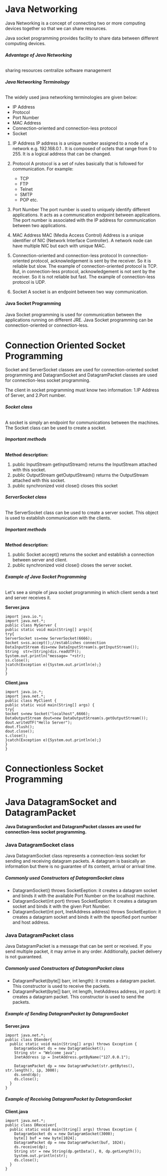 
# **Java Networking**

Java Networking is a concept of connecting two or more computing devices together so that we can share resources.

Java socket programming provides facility to share data between different computing devices.

###### **Advantage of Java Networking**
sharing resources
centralize software management

###### **Java Networking Terminology**
The widely used java networking terminologies are given below:

- IP Address
- Protocol
- Port Number
- MAC Address
- Connection-oriented and connection-less protocol
- Socket

1) IP Address
    IP address is a unique number assigned to a node of a network e.g. 192.168.0.1 . It is composed of octets that range from 0 to 255.
    It is a logical address that can be changed.

2) Protocol
    A protocol is a set of rules basically that is followed for communication. For example:
   - TCP 
   - FTP
   - Telnet
   - SMTP
   - POP etc.

3) Port Number
    The port number is used to uniquely identify different applications. It acts as a communication endpoint between applications.
    The port number is associated with the IP address for communication between two applications.

4) MAC Address
    MAC (Media Access Control) Address is a unique identifier of NIC (Network Interface Controller). A network node can have multiple NIC but each with unique MAC.

5) Connection-oriented and connection-less protocol
    In connection-oriented protocol, acknowledgement is sent by the receiver. So it is reliable but slow. The example of connection-oriented protocol is TCP.
    But, in connection-less protocol, acknowledgement is not sent by the receiver. So it is not reliable but fast. The example of connection-less protocol is UDP.

6) Socket
    A socket is an endpoint between two way communication.
    
#### **Java Socket Programming**
Java Socket programming is used for communication between the applications running on different JRE.
Java Socket programming can be connection-oriented or connection-less.

# **Connection Oriented Socket Programming**

Socket and ServerSocket classes are used for connection-oriented socket programming and DatagramSocket and DatagramPacket classes are used for connection-less socket programming.

The client in socket programming must know two information:
1.IP Address of Server, and
2.Port number.

###### **Socket class**
A socket is simply an endpoint for communications between the machines. The Socket class can be used to create a socket.

###### **Important methods**
**Method description:**
1) public InputStream getInputStream()	returns the InputStream attached with this socket.
2) public OutputStream getOutputStream()	returns the OutputStream attached with this socket.
3) public synchronized void close()	closes this socket

###### **ServerSocket class**
The ServerSocket class can be used to create a server socket. This object is used to establish communication with the clients.

###### **Important methods**
**Method description:**
1) public Socket accept()	returns the socket and establish a connection between server and client.
2) public synchronized void close()	closes the server socket.

###### **Example of Java Socket Programming**
Let's see a simple of java socket programming in which client sends a text and server receives it.

  **Server.java**
```
import java.io.*;  
import java.net.*;  
public class MyServer {  
public static void main(String[] args){  
try{  
ServerSocket ss=new ServerSocket(6666);  
Socket s=ss.accept();//establishes connection   
DataInputStream dis=new DataInputStream(s.getInputStream());  
String  str=(String)dis.readUTF();  
System.out.println("message= "+str);  
ss.close();  
}catch(Exception e){System.out.println(e);}  
}  
}  
```
**Client.java**
```
import java.io.*;  
import java.net.*;  
public class MyClient {  
public static void main(String[] args) {  
try{      
Socket s=new Socket("localhost",6666);  
DataOutputStream dout=new DataOutputStream(s.getOutputStream());  
dout.writeUTF("Hello Server");  
dout.flush();  
dout.close();  
s.close();  
}catch(Exception e){System.out.println(e);}  
}  
}  
```
# **Connectionless Socket Programming**

# **Java DatagramSocket and DatagramPacket**
**Java DatagramSocket and DatagramPacket classes are used for connection-less socket programming.**

### **Java DatagramSocket class**

Java DatagramSocket class represents a connection-less socket for sending and receiving datagram packets.
A datagram is basically an information but there is no guarantee of its content, arrival or arrival time.

##### Commonly used Constructors of DatagramSocket class
- DatagramSocket() throws SocketEeption: it creates a datagram socket and binds it with the available Port Number on the localhost machine.
- DatagramSocket(int port) throws SocketEeption: it creates a datagram socket and binds it with the given Port Number.
- DatagramSocket(int port, InetAddress address) throws SocketEeption: it creates a datagram socket and binds it with the specified port number and host address.

### **Java DatagramPacket class**
 Java DatagramPacket is a message that can be sent or received. If you send multiple packet, it may arrive in any order. Additionally, packet delivery is not guaranteed.

##### Commonly used Constructors of DatagramPacket class
- DatagramPacket(byte[] barr, int length): it creates a datagram packet. This constructor is used to receive the packets.
- DatagramPacket(byte[] barr, int length, InetAddress address, int port): it creates a datagram packet. This constructor is used to send the packets.

##### **Example of Sending DatagramPacket by DatagramSocket**

**Server.java**
```
import java.net.*;  
public class DSender{  
  public static void main(String[] args) throws Exception {  
    DatagramSocket ds = new DatagramSocket();  
    String str = "Welcome java";  
    InetAddress ip = InetAddress.getByName("127.0.0.1");  
     
    DatagramPacket dp = new DatagramPacket(str.getBytes(), str.length(), ip, 3000);  
    ds.send(dp);  
    ds.close();  
  }  
}  
```
##### **Example of Receiving DatagramPacket by DatagramSocket**
**Client.java**
```
import java.net.*;  
public class DReceiver{  
  public static void main(String[] args) throws Exception {  
    DatagramSocket ds = new DatagramSocket(3000);  
    byte[] buf = new byte[1024];  
    DatagramPacket dp = new DatagramPacket(buf, 1024);  
    ds.receive(dp);  
    String str = new String(dp.getData(), 0, dp.getLength());  
    System.out.println(str);  
    ds.close();  
  }  
}  
```
